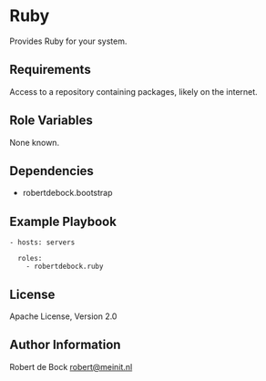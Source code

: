Ruby
=========

Provides Ruby for your system.

Requirements
------------

Access to a repository containing packages, likely on the internet.

Role Variables
--------------

None known.

Dependencies
------------

- robertdebock.bootstrap

Example Playbook
----------------

```
- hosts: servers

  roles:
    - robertdebock.ruby
```

License
-------

Apache License, Version 2.0

Author Information
------------------

Robert de Bock <robert@meinit.nl>
